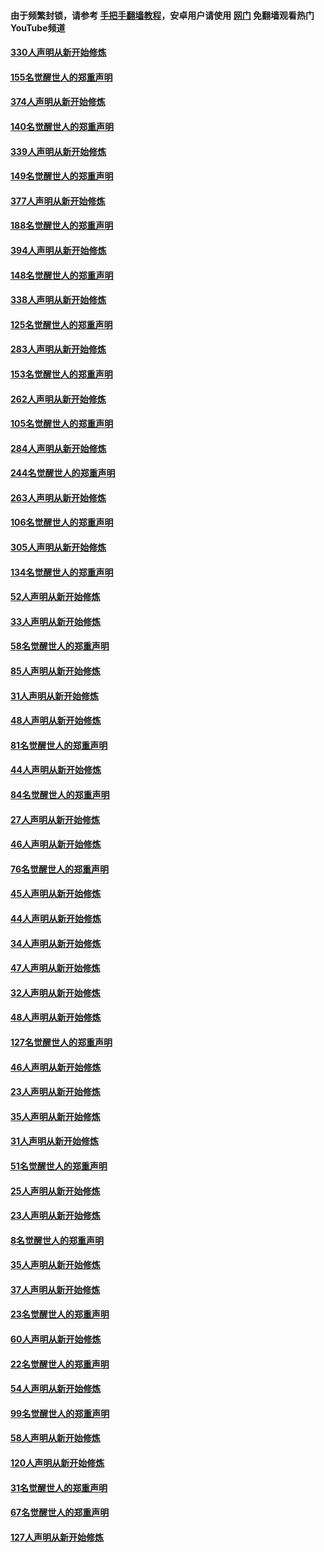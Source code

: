 #### 由于频繁封锁，请参考 [手把手翻墙教程](https://github.com/gfw-breaker/guides/wiki/)，安卓用户请使用 [网门](https://github.com/gfw-breaker/nogfw/blob/master/dl.md?t=05242101) 免翻墙观看热门YouTube频道 

#### [330人声明从新开始修炼](../pages/91/426139.md?t=05242101) 

#### [155名觉醒世人的郑重声明](../pages/91/426138.md?t=05242101) 

#### [374人声明从新开始修炼](../pages/91/425811.md?t=05242101) 

#### [140名觉醒世人的郑重声明](../pages/91/425810.md?t=05242101) 

#### [339人声明从新开始修炼](../pages/91/425690.md?t=05242101) 

#### [149名觉醒世人的郑重声明](../pages/91/425689.md?t=05242101) 

#### [377人声明从新开始修炼](../pages/91/424867.md?t=05242101) 

#### [188名觉醒世人的郑重声明](../pages/91/424866.md?t=05242101) 

#### [394人声明从新开始修炼](../pages/91/423914.md?t=05242101) 

#### [148名觉醒世人的郑重声明](../pages/91/423913.md?t=05242101) 

#### [338人声明从新开始修炼](../pages/91/423540.md?t=05242101) 

#### [125名觉醒世人的郑重声明](../pages/91/423539.md?t=05242101) 

#### [283人声明从新开始修炼](../pages/91/423296.md?t=05242101) 

#### [153名觉醒世人的郑重声明](../pages/91/423295.md?t=05242101) 

#### [262人声明从新开始修炼](../pages/91/423004.md?t=05242101) 

#### [105名觉醒世人的郑重声明](../pages/91/423003.md?t=05242101) 

#### [284人声明从新开始修炼](../pages/91/422707.md?t=05242101) 

#### [244名觉醒世人的郑重声明](../pages/91/422706.md?t=05242101) 

#### [263人声明从新开始修炼](../pages/91/422553.md?t=05242101) 

#### [106名觉醒世人的郑重声明](../pages/91/422552.md?t=05242101) 

#### [305人声明从新开始修炼](../pages/91/422153.md?t=05242101) 

#### [134名觉醒世人的郑重声明](../pages/91/422152.md?t=05242101) 

#### [52人声明从新开始修炼](../pages/91/421846.md?t=05242101) 

#### [33人声明从新开始修炼](../pages/91/421804.md?t=05242101) 

#### [58名觉醒世人的郑重声明](../pages/91/421845.md?t=05242101) 

#### [85人声明从新开始修炼](../pages/91/421769.md?t=05242101) 

#### [31人声明从新开始修炼](../pages/91/421763.md?t=05242101) 

#### [48人声明从新开始修炼](../pages/91/421605.md?t=05242101) 

#### [81名觉醒世人的郑重声明](../pages/91/421656.md?t=05242101) 

#### [44人声明从新开始修炼](../pages/91/421544.md?t=05242101) 

#### [84名觉醒世人的郑重声明](../pages/91/421543.md?t=05242101) 

#### [27人声明从新开始修炼](../pages/91/421465.md?t=05242101) 

#### [46人声明从新开始修炼](../pages/91/421454.md?t=05242101) 

#### [76名觉醒世人的郑重声明](../pages/91/421453.md?t=05242101) 

#### [45人声明从新开始修炼](../pages/91/421452.md?t=05242101) 

#### [44人声明从新开始修炼](../pages/91/421422.md?t=05242101) 

#### [34人声明从新开始修炼](../pages/91/421322.md?t=05242101) 

#### [47人声明从新开始修炼](../pages/91/421264.md?t=05242101) 

#### [32人声明从新开始修炼](../pages/91/421225.md?t=05242101) 

#### [48人声明从新开始修炼](../pages/91/421202.md?t=05242101) 

#### [127名觉醒世人的郑重声明](../pages/91/421224.md?t=05242101) 

#### [46人声明从新开始修炼](../pages/91/421203.md?t=05242101) 

#### [23人声明从新开始修炼](../pages/91/421138.md?t=05242101) 

#### [35人声明从新开始修炼](../pages/91/421122.md?t=05242101) 

#### [31人声明从新开始修炼](../pages/91/421081.md?t=05242101) 

#### [51名觉醒世人的郑重声明](../pages/91/421080.md?t=05242101) 

#### [25人声明从新开始修炼](../pages/91/421020.md?t=05242101) 

#### [23人声明从新开始修炼](../pages/91/420884.md?t=05242101) 

#### [8名觉醒世人的郑重声明](../pages/91/420883.md?t=05242101) 

#### [35人声明从新开始修炼](../pages/91/420809.md?t=05242101) 

#### [37人声明从新开始修炼](../pages/91/420766.md?t=05242101) 

#### [23名觉醒世人的郑重声明](../pages/91/420765.md?t=05242101) 

#### [60人声明从新开始修炼](../pages/91/420727.md?t=05242101) 

#### [22名觉醒世人的郑重声明](../pages/91/420726.md?t=05242101) 

#### [54人声明从新开始修炼](../pages/91/420529.md?t=05242101) 

#### [99名觉醒世人的郑重声明](../pages/91/420528.md?t=05242101) 

#### [58人声明从新开始修炼](../pages/91/420198.md?t=05242101) 

#### [120人声明从新开始修炼](../pages/91/420141.md?t=05242101) 

#### [31名觉醒世人的郑重声明](../pages/91/420197.md?t=05242101) 

#### [67名觉醒世人的郑重声明](../pages/91/420140.md?t=05242101) 

#### [127人声明从新开始修炼](../pages/91/420082.md?t=05242101) 

